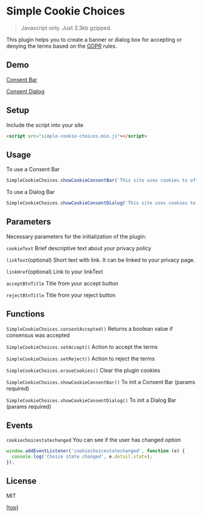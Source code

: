 # Simple Cookie Choices
> Javascript only. Just 3.3kb gzipped.

This plugin helps you to create a banner or dialog box for accepting or denying the terms based on the [GDPR](https://www.eugdpr.org/) rules.

## Demo

[Consent Bar](https://simple-cookie-choices.caiojhonny.com/)

[Consent Dialog](https://simple-cookie-choices.caiojhonny.com/dialog.html)


## Setup

Include the script into your site

```html
<script src="simple-cookie-choices.min.js"></script>
```

## Usage

To use a Consent Bar

```javascript
SimpleCookieChoices.showCookieConsentBar('This site uses cookies to offer you a better browsing expirience.', 'Find out more on how we use cookies and how you can change your settings', '/cookie-policy.html', 'I accept cookies', 'I refuse cookies');
```

To use a Dialog Bar

```javascript
SimpleCookieChoices.showCookieConsentDialog('This site uses cookies to offer you a better browsing expirience.', 'Find out more on how we use cookies and how you can change your settings', '/cookie-policy.html', 'I accept cookies', 'I refuse cookies');
```

## Parameters

Necessary parameters for the initialization of the plugin:

```cookieText``` Brief descriptive text about your privacy policy

```linkText```(optional) Short text with link. It can be linked to your privacy page.

```linkHref```(optional) Link to your linkText

```acceptBtnTitle``` Title from your accept button

```rejectBtnTitle``` Title from your reject button

## Functions

```SimpleCookieChoices.consentAccepted()``` Returns a boolean value if consensus was accepted 

```SimpleCookieChoices.setAccept()``` Action to accept the terms

```SimpleCookieChoices.setReject()``` Action to reject the terms

```SimpleCookieChoices.eraseCookies()``` Clear the plugin cookies

```SimpleCookieChoices.showCookieConsentBar()``` To init a Consent Bar (params required)

```SimpleCookieChoices.showCookieConsentDialog()``` To init a Dialog Bar (params required)


## Events

```cookiechoicestatechanged``` You can see if the user has changed option

```javascript
window.addEventListener('cookiechoicestatechanged', function (e) {
  console.log('Choice state changed', e.detail.state);
});
```

## License

MIT

\[[top](#simple-cookie-choices)\]

